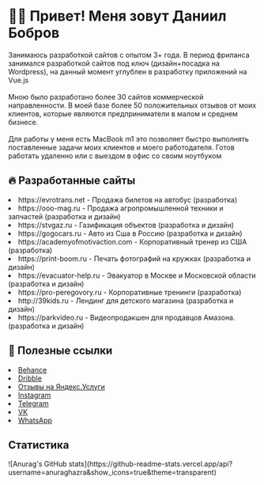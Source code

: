 <h1>👨‍💻 Привет! Меня зовут Даниил Бобров </h1>
<p>
Занимаюсь разработкой сайтов с опытом 3+ года. В период фриланса занимался разработкой сайтов под ключ (дизайн+посадка на Wordpress), на данный момент углублен в разработку приложений на Vue.js
<br>
<br>
Мною было разработано более 30 сайтов коммерческой направленности. В моей базе более 50 положительных отзывов от моих клиентов, которые являются предприниматели в малом и среднем бизнесе.
<br>
<br>
Для работы у меня есть MacBook m1 это позволяет быстро выполнять поставленные задачи моих клиентов и моего работодателя. Готов работать удаленно или с выездом в офис со своим ноутбуком</p>
<h2>🔥 Разработанные сайты</h2>
<li> https://evrotrans.net - Продажа билетов на автобус (разработка)</li>
<li> https://ooo-mag.ru - Продажа агропромышленной техники и запчастей (разработка и дизайн) </li>
<li> https://stvgaz.ru - Газификация объектов (разработка и дизайн) </li>
<li> https://gogocars.ru - Авто из Сша в Россию (разработка и дизайн) </li>
<li> https://academyofmotivaction.com - Корпоративный тренер из США (разработка) </li>
<li> https://print-boom.ru - Печать фотографий на кружках (разработка и дизайн) </li>
<li> https://evacuator-help.ru - Эвакуатор в Москве и Московской области (разработка и дизайн) </li>
<li> https://pro-peregovory.ru - Корпоративные тренинги (разработка) </li>
<li> http://39kids.ru - Лендинг для детского магазина (разработка и дизайн) </li>
<li> https://parkvideo.ru - Видеопродакшен для продавцов Амазона. (разработка и дизайн) </li>
<h2>🔗 Полезные ссылки</h2>
<li><a href="https://www.behance.net/bobrov">Behance</a></li>
<li><a href="https://dribbble.com/TheWalkingDan">Dribble</a></li>
<li><a href="https://uslugi.yandex.ru/profile/DaniilBobrov-1159160">Отзывы на Яндекс.Услуги</a></li>
<li><a href="https://www.instagram.com/bobrov_site/">Instagram</a></li>
<li><a href="https://t.me/TheWalkingDan">Telegram</a></li>
<li><a href="https://vk.com/bobrov_site">VK</a></li>
<li><a href="https://wa.clck.bar/79624256601">WhatsApp</a></li>
<h2> Статистика</h2>
![Anurag's GitHub stats](https://github-readme-stats.vercel.app/api?username=anuraghazra&show_icons=true&theme=transparent)
